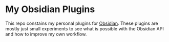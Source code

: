 # My Obsidian Plugins

This repo constains my personal plugins for [Obsidian](https://obsidian.md/). These plugins are mostly just small experiments to see what is possible with the Obsidian API and how to improve my own workflow.